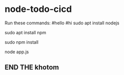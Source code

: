 # node-todo-cicd
Run these commands:
#hello
#hi
sudo apt install nodejs


sudo apt install npm


sudo npm install

node app.js
## END THE khotom
